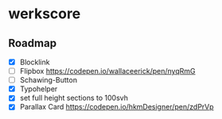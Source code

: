 # werkscore

## Roadmap
- [x] Blocklink
- [ ] Flipbox https://codepen.io/wallaceerick/pen/nyqRmG
- [ ] Schawing-Button
- [x] Typohelper
- [x] set full height sections to 100svh
- [x] Parallax Card https://codepen.io/hkmDesigner/pen/zdPrVp